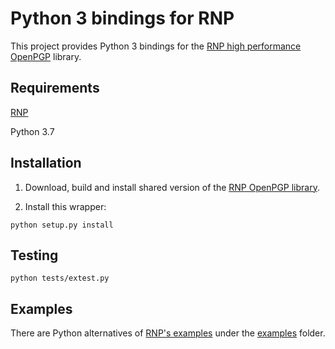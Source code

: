 # Python 3 bindings for RNP

This project provides Python 3 bindings for the [RNP high performance OpenPGP](https://github.com/rnpgp/rnp) library.

## Requirements

[RNP](https://github.com/rnpgp/rnp)

Python 3.7

## Installation

1. Download, build and install shared version of the [RNP OpenPGP library](https://github.com/rnpgp/rnp).

2. Install this wrapper:

```
python setup.py install
```

## Testing

```
python tests/extest.py
```

## Examples

There are Python alternatives of [RNP's examples](https://github.com/rnpgp/rnp/src/examples) under the [examples](examples) folder.
